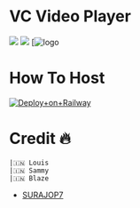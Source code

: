 # VC Video Player

<a href="https://t.me/AXEL_SUPPPORTXD"><img src="https://img.shields.io/badge/Join-Telegram%20Channel-red.svg?logo=Telegram"></a>
<a href="https://t.me/AXEL_SUPPORT"><img src="https://img.shields.io/badge/Join-Telegram%20Group-blue.svg?logo=telegram"></a>
[![logo](https://telegra.ph/file/497b78aede41ff0970e71.jpg)
# How To Host 
[![Deploy+on+Railway](https://railway.app/button.svg)](https://railway.app/new/template?template=https://github.com/SURAJOP7/AXEL&envs=API_ID,API_HASH,BOT_TOKEN,SESSION_NAME)


# Credit 🔥 
```
|🇮🇳 Louis 
|🇮🇳 Sammy
|🇮🇳 Blaze
```
- [SURAJOP7](https://github.com/SURAJOP7/AXEL.git) 



